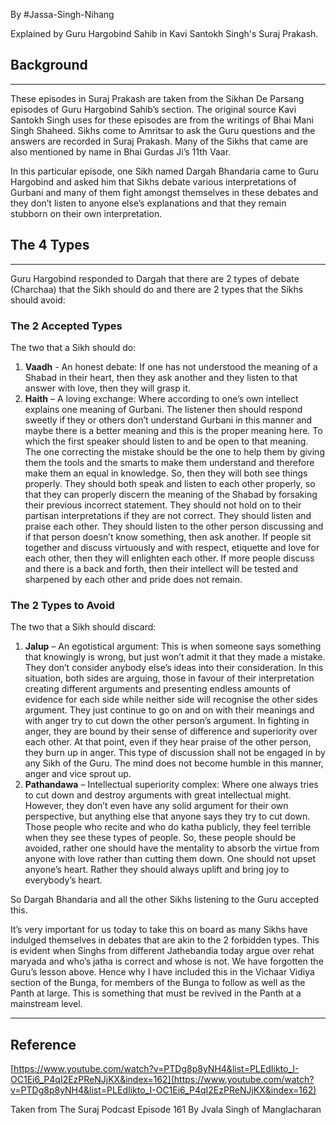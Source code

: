 By #Jassa-Singh-Nihang 

Explained by Guru Hargobind Sahib in Kavi Santokh Singh's Suraj Prakash.

## Background

---

These episodes in Suraj Prakash are taken from the Sikhan De Parsang episodes of Guru Hargobind Sahib’s section. The original source Kavi Santokh Singh uses for these episodes are from the writings of Bhai Mani Singh Shaheed. Sikhs come to Amritsar to ask the Guru questions and the answers are recorded in Suraj Prakash. Many of the Sikhs that came are also mentioned by name in Bhai Gurdas Ji’s 11th Vaar.

In this particular episode, one Sikh named Dargah Bhandaria came to Guru Hargobind and asked him that Sikhs debate various interpretations of Gurbani and many of them fight amongst themselves in these debates and they don’t listen to anyone else’s explanations and that they remain stubborn on their own interpretation.

## The 4 Types

---

Guru Hargobind responded to Dargah that there are 2 types of debate (Charchaa) that the Sikh should do and there are 2 types that the Sikhs should avoid:

### The 2 Accepted Types

The two that a Sikh should do:

1. **Vaadh** - An honest debate: If one has not understood the meaning of a Shabad in their heart, then they ask another and they listen to that answer with love, then they will grasp it.
2. **Haith** – A loving exchange: Where according to one’s own intellect explains one meaning of Gurbani. The listener then should respond sweetly if they or others don’t understand Gurbani in this manner and maybe there is a better meaning and this is the proper meaning here. To which the first speaker should listen to and be open to that meaning. The one correcting the mistake should be the one to help them by giving them the tools and the smarts to make them understand and therefore make them an equal in knowledge. So, then they will both see things properly. They should both speak and listen to each other properly, so that they can properly discern the meaning of the Shabad by forsaking their previous incorrect statement. They should not hold on to their partisan interpretations if they are not correct. They should listen and praise each other. They should listen to the other person discussing and if that person doesn’t know something, then ask another. If people sit together and discuss virtuously and with respect, etiquette and love for each other, then they will enlighten each other. If more people discuss and there is a back and forth, then their intellect will be tested and sharpened by each other and pride does not remain.

### The 2 Types to Avoid

The two that a Sikh should discard:

1. **Jalup** – An egotistical argument: This is when someone says something that knowingly is wrong, but just won’t admit it that they made a mistake. They don’t consider anybody else’s ideas into their consideration. In this situation, both sides are arguing, those in favour of their interpretation creating different arguments and presenting endless amounts of evidence for each side while neither side will recognise the other sides argument. They just continue to go on and on with their meanings and with anger try to cut down the other person’s argument. In fighting in anger, they are bound by their sense of difference and superiority over each other. At that point, even if they hear praise of the other person, they burn up in anger. This type of discussion shall not be engaged in by any Sikh of the Guru. The mind does not become humble in this manner, anger and vice sprout up.
2. **Pathandawa** – Intellectual superiority complex: Where one always tries to cut down and destroy arguments with great intellectual might. However, they don’t even have any solid argument for their own perspective, but anything else that anyone says they try to cut down. Those people who recite and who do katha publicly, they feel terrible when they see these types of people. So, these people should be avoided, rather one should have the mentality to absorb the virtue from anyone with love rather than cutting them down. One should not upset anyone’s heart. Rather they should always uplift and bring joy to everybody’s heart.

So Dargah Bhandaria and all the other Sikhs listening to the Guru accepted this.

It’s very important for us today to take this on board as many Sikhs have indulged themselves in debates that are akin to the 2 forbidden types. This is evident when Singhs from different Jathebandia today argue over rehat maryada and who’s jatha is correct and whose is not. We have forgotten the Guru’s lesson above. Hence why I have included this in the Vichaar Vidiya section of the Bunga, for members of the Bunga to follow as well as the Panth at large. This is something that must be revived in the Panth at a mainstream level.

---

## Reference

[https://www.youtube.com/watch?v=PTDg8p8yNH4&list=PLEdIikto_I-OC1Ei6_P4qI2EzPReNJjKX&index=162](https://www.youtube.com/watch?v=PTDg8p8yNH4&list=PLEdIikto_I-OC1Ei6_P4qI2EzPReNJjKX&index=162)

Taken from The Suraj Podcast Episode 161 By Jvala Singh of Manglacharan